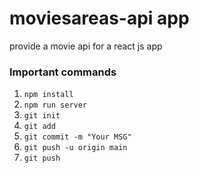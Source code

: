 # moviesareas-api app

provide a movie api for a react  js app

### Important commands

1. `npm install`
2. `npm run server`
3. `git init`
4. `git add`
5. `git commit -m "Your MSG"`
6. `git push -u origin main`
7. `git push`